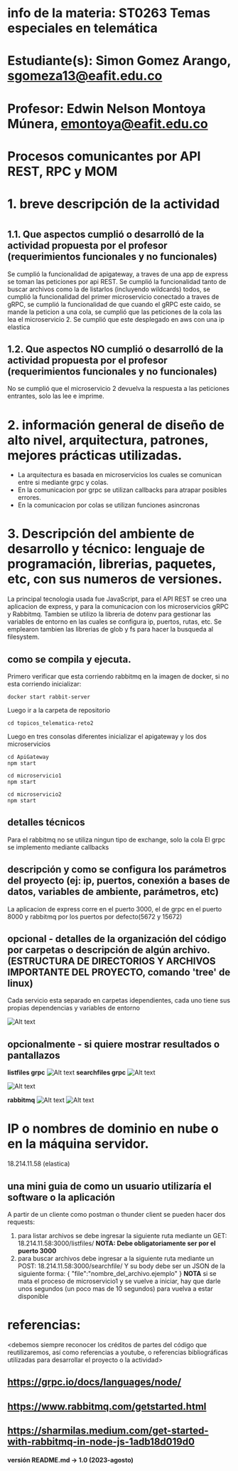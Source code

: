 # info de la materia: ST0263 Temas especiales en telemática
#
# Estudiante(s): Simon Gomez Arango, sgomeza13@eafit.edu.co
#
# Profesor: Edwin Nelson Montoya Múnera, emontoya@eafit.edu.co
#

# Procesos comunicantes por API REST, RPC y MOM
#
# 1. breve descripción de la actividad
#
<texto descriptivo>

## 1.1. Que aspectos cumplió o desarrolló de la actividad propuesta por el profesor (requerimientos funcionales y no funcionales)
Se cumplió la funcionalidad de apigateway, a traves de una app de express se toman las peticiones por api REST. Se cumplió la funcionalidad tanto de buscar archivos como la de listarlos (incluyendo wildcards) todos, se cumplió la funcionalidad del primer microservicio conectado a traves de gRPC, se cumplió la funcionalidad de que cuando el gRPC este caido, se mande la peticion a una cola, se cumplió que las peticiones de la cola las lea el microservicio 2. Se cumplió que este desplegado en aws con una ip elastica

## 1.2. Que aspectos NO cumplió o desarrolló de la actividad propuesta por el profesor (requerimientos funcionales y no funcionales)
No se cumplió que el microservicio 2 devuelva la respuesta a las peticiones entrantes, solo las lee e imprime.

# 2. información general de diseño de alto nivel, arquitectura, patrones, mejores prácticas utilizadas.
- La arquitectura es basada en microservicios los cuales se comunican entre si mediante grpc y colas.
- En la comunicacion por grpc se utilizan callbacks para atrapar posibles errores.
- En la comunicacion por colas se utilizan funciones asincronas


# 3. Descripción del ambiente de desarrollo y técnico: lenguaje de programación, librerias, paquetes, etc, con sus numeros de versiones.
La principal tecnologia usada fue JavaScript, para el API REST se creo una aplicacion de express, y para la comunicacion con los microservicios gRPC y Rabbitmq. Tambien se utilizo la libreria de dotenv para gestionar las variables de entorno en las cuales se configura ip, puertos, rutas, etc. Se emplearon tambien las librerias de glob y fs para hacer la busqueda al filesystem.

## como se compila y ejecuta.
Primero verificar que esta corriendo rabbitmq en la imagen de docker, si no esta corriendo inicializar:
```
docker start rabbit-server
```
Luego ir a la carpeta de repositorio
```
cd topicos_telematica-reto2
```
Luego en tres consolas diferentes inicializar el apigateway y los dos microservicios
```
cd ApiGateway
npm start
```
```
cd microservicio1
npm start
```
```
cd microservicio2
npm start
```
## detalles técnicos
Para el rabbitmq no se utiliza ningun tipo de exchange, solo la cola
El grpc se implemento mediante callbacks
## descripción y como se configura los parámetros del proyecto (ej: ip, puertos, conexión a bases de datos, variables de ambiente, parámetros, etc)
La aplicacion de express corre en el puerto 3000, el de grpc en el puerto 8000 y rabbitmq por los puertos por defecto(5672 y 15672)

## opcional - detalles de la organización del código por carpetas o descripción de algún archivo. (ESTRUCTURA DE DIRECTORIOS Y ARCHIVOS IMPORTANTE DEL PROYECTO, comando 'tree' de linux)
Cada servicio esta separado en carpetas idependientes, cada uno tiene sus propias dependencias y variables de entorno

![Alt text](image-6.png)
## 
## opcionalmente - si quiere mostrar resultados o pantallazos 
**listfiles grpc**
![Alt text](image.png)
**searchfiles grpc**
![Alt text](image-1.png)

![Alt text](image-2.png)

**rabbitmq**
![Alt text](image-3.png)
![Alt text](image-4.png)


# IP o nombres de dominio en nube o en la máquina servidor.

18.214.11.58 (elastica)

## una mini guia de como un usuario utilizaría el software o la aplicación
A partir de un cliente como postman o thunder client se pueden hacer dos requests:
1. para listar archivos se debe ingresar la siguiente ruta mediante un GET: 18.214.11.58:3000/listfiles/
**NOTA: Debe obligatoriamente ser por el puerto 3000**
2. para buscar archivos debe ingresar a la siguiente ruta mediante un POST: 18.214.11.58:3000/searchfile/
Y su body debe ser un JSON de la siguiente forma:
{
    "file":"nombre_del_archivo.ejemplo"
}
**NOTA** si se mata el proceso de microservicio1 y se vuelve a iniciar, hay que darle unos segundos (un poco mas de 10 segundos) para vuelva a estar disponible

# referencias:
<debemos siempre reconocer los créditos de partes del código que reutilizaremos, así como referencias a youtube, o referencias bibliográficas utilizadas para desarrollar el proyecto o la actividad>
## https://grpc.io/docs/languages/node/
## https://www.rabbitmq.com/getstarted.html
## https://sharmilas.medium.com/get-started-with-rabbitmq-in-node-js-1adb18d019d0

#### versión README.md -> 1.0 (2023-agosto)
